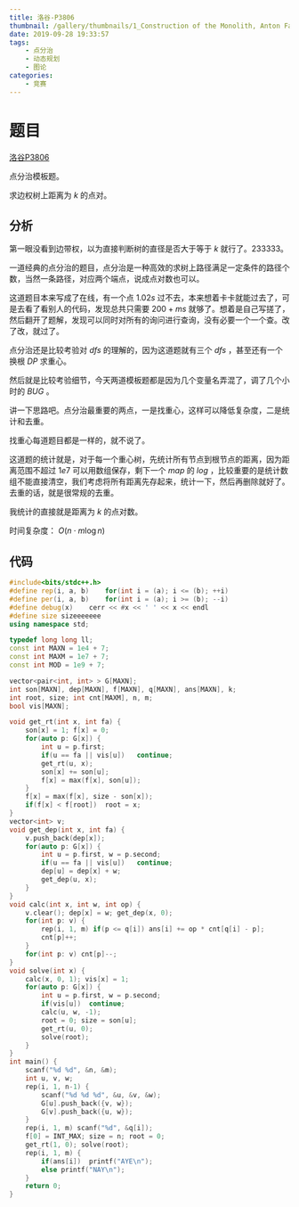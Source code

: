 ```yaml
---
title: 洛谷-P3806
thumbnail: /gallery/thumbnails/1_Construction of the Monolith, Anton Fadeev_02.jpg
date: 2019-09-28 19:33:57
tags: 
    - 点分治
    - 动态规划
    - 图论
categories: 
    - 竞赛
---
```


# 题目

[洛谷P3806](https://www.luogu.org/problem/P3806)

点分治模板题。

求边权树上距离为 $k$ 的点对。

<!--more-->

## 分析

第一眼没看到边带权，以为直接判断树的直径是否大于等于 $k$ 就行了。233333。

一道经典的点分治的题目，点分治是一种高效的求树上路径满足一定条件的路径个数，当然一条路径，对应两个端点，说成点对数也可以。

这道题目本来写成了在线，有一个点 $1.02s$ 过不去，本来想着卡卡就能过去了，可是去看了看别人的代码，发现总共只需要 $200+ms$ 就够了。想着是自己写搓了，然后翻开了题解，发现可以同时对所有的询问进行查询，没有必要一个一个查。改了改，就过了。

点分治还是比较考验对 $dfs$ 的理解的，因为这道题就有三个 $dfs$ ，甚至还有一个换根 $DP$ 求重心。

然后就是比较考验细节，今天两道模板题都是因为几个变量名弄混了，调了几个小时的 $BUG$ 。

讲一下思路吧。点分治最重要的两点，一是找重心，这样可以降低复杂度，二是统计和去重。

找重心每道题目都是一样的，就不说了。

这道题的统计就是，对于每一个重心树，先统计所有节点到根节点的距离，因为距离范围不超过 $1e7$ 可以用数组保存，剩下一个 $map$ 的 $log$ ，比较重要的是统计数组不能直接清空，我们考虑将所有距离先存起来，统计一下，然后再删除就好了。去重的话，就是很常规的去重。

我统计的直接就是距离为 $k$ 的点对数。

时间复杂度： $O(n\cdot m \log n)$

## 代码

~~~c++
#include<bits/stdc++.h>
#define rep(i, a, b)    for(int i = (a); i <= (b); ++i)
#define per(i, a, b)    for(int i = (a); i >= (b); --i)
#define debug(x)    cerr << #x << ' ' << x << endl
#define size sizeeeeeee
using namespace std;

typedef long long ll;
const int MAXN = 1e4 + 7;
const int MAXM = 1e7 + 7;
const int MOD = 1e9 + 7;

vector<pair<int, int> > G[MAXN];
int son[MAXN], dep[MAXN], f[MAXN], q[MAXN], ans[MAXN], k;
int root, size; int cnt[MAXM], n, m;
bool vis[MAXN];

void get_rt(int x, int fa) {
    son[x] = 1; f[x] = 0;
    for(auto p: G[x]) {
        int u = p.first;
        if(u == fa || vis[u])   continue;
        get_rt(u, x);
        son[x] += son[u];
        f[x] = max(f[x], son[u]);
    }
    f[x] = max(f[x], size - son[x]);
    if(f[x] < f[root])  root = x;
}
vector<int> v;
void get_dep(int x, int fa) {
    v.push_back(dep[x]);
    for(auto p: G[x]) {
        int u = p.first, w = p.second;
        if(u == fa || vis[u])   continue;
        dep[u] = dep[x] + w;
        get_dep(u, x);
    }
}
void calc(int x, int w, int op) {
    v.clear(); dep[x] = w; get_dep(x, 0);
    for(int p: v) {
        rep(i, 1, m) if(p <= q[i]) ans[i] += op * cnt[q[i] - p];
        cnt[p]++;
    }
    for(int p: v) cnt[p]--;
}
void solve(int x) {
    calc(x, 0, 1); vis[x] = 1;
    for(auto p: G[x]) {
        int u = p.first, w = p.second;
        if(vis[u])  continue;
        calc(u, w, -1);
        root = 0; size = son[u];
        get_rt(u, 0);
        solve(root);
    }
}
int main() {
    scanf("%d %d", &n, &m);
    int u, v, w;
    rep(i, 1, n-1) {
        scanf("%d %d %d", &u, &v, &w);
        G[u].push_back({v, w});
        G[v].push_back({u, w});
    }
    rep(i, 1, m) scanf("%d", &q[i]);
    f[0] = INT_MAX; size = n; root = 0;
    get_rt(1, 0); solve(root);
    rep(i, 1, m) {
        if(ans[i])  printf("AYE\n");
        else printf("NAY\n");
    }
    return 0;
}
~~~

